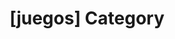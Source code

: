 ---
article_id: 0
description: List of articles under [juegos] category.
image: http://huntingbears.com.ve/static/img/site/mstile-310x310.png
layout: category
slug: juegos
title: '[juegos] Category'
---